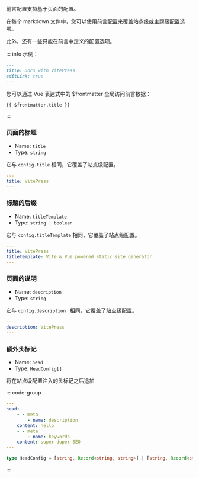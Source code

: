 前言配置支持基于页面的配置。

在每个 markdown 文件中，您可以使用前言配置来覆盖站点级或主题级配置选项。

此外，还有一些只能在前言中定义的配置选项。

::: info 示例：

```md
---
title: Docs with VitePress
editLink: true
---
```

您可以通过 Vue 表达式中的 $frontmatter 全局访问前言数据：

```md
{{ $frontmatter.title }}
```

:::

### 页面的标题

-   Name: `title`
-   Type: `string`

它与 `config.title` 相同，它覆盖了站点级配置。

```yaml
---
title: VitePress
---
```

### 标题的后缀

-   Name: `titleTemplate`
-   Type: `string | boolean`

它与 `config.titleTemplate` 相同，它覆盖了站点级配置。

```yaml
---
title: VitePress
titleTemplate: Vite & Vue powered static site generator
---
```

### 页面的说明

-   Name: `description`
-   Type: `string`

它与 `config.description ` 相同，它覆盖了站点级配置。

```yaml
---
description: VitePress
---
```

### 额外头标记

-   Name: `head`
-   Type: `HeadConfig[]`

将在站点级配置注入的头标记之后追加

::: code-group

```yaml [迁移]
---
head:
    - - meta
        - name: description
    content: hello
    - - meta
        - name: keywords
    content: super duper SEO
---
```

```ts [HeadConfig 结构]
type HeadConfig = [string, Record<string, string>] | [string, Record<string, string>, string];
```

:::
